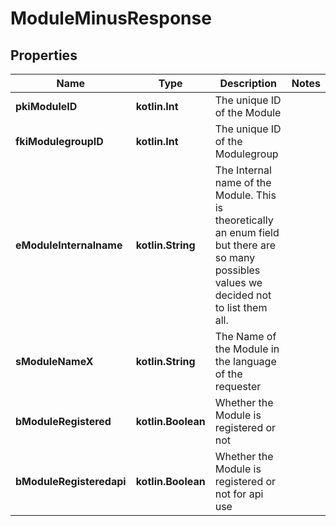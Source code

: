 
# ModuleMinusResponse

## Properties
Name | Type | Description | Notes
------------ | ------------- | ------------- | -------------
**pkiModuleID** | **kotlin.Int** | The unique ID of the Module | 
**fkiModulegroupID** | **kotlin.Int** | The unique ID of the Modulegroup | 
**eModuleInternalname** | **kotlin.String** | The Internal name of the Module.  This is theoretically an enum field but there are so many possibles values we decided not to list them all. | 
**sModuleNameX** | **kotlin.String** | The Name of the Module in the language of the requester | 
**bModuleRegistered** | **kotlin.Boolean** | Whether the Module is registered or not | 
**bModuleRegisteredapi** | **kotlin.Boolean** | Whether the Module is registered or not for api use | 



